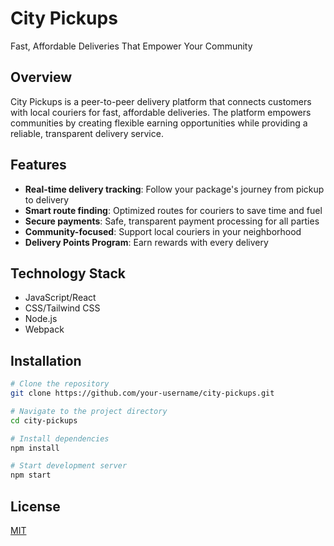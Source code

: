 # City Pickups

Fast, Affordable Deliveries That Empower Your Community

## Overview

City Pickups is a peer-to-peer delivery platform that connects customers with local couriers for fast, affordable deliveries. The platform empowers communities by creating flexible earning opportunities while providing a reliable, transparent delivery service.

## Features

- **Real-time delivery tracking**: Follow your package's journey from pickup to delivery
- **Smart route finding**: Optimized routes for couriers to save time and fuel
- **Secure payments**: Safe, transparent payment processing for all parties
- **Community-focused**: Support local couriers in your neighborhood
- **Delivery Points Program**: Earn rewards with every delivery

## Technology Stack

- JavaScript/React
- CSS/Tailwind CSS
- Node.js
- Webpack

## Installation

```bash
# Clone the repository
git clone https://github.com/your-username/city-pickups.git

# Navigate to the project directory
cd city-pickups

# Install dependencies
npm install

# Start development server
npm start
```

## License

[MIT](LICENSE)